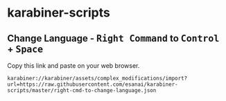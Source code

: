 # karabiner-scripts
## Change Language - <kbd>Right Command</kbd> to <kbd>Control</kbd> + <kbd>Space</kbd>
Copy this link and paste on your web browser.

```
karabiner://karabiner/assets/complex_modifications/import?url=https://raw.githubusercontent.com/esanai/karabiner-scripts/master/right-cmd-to-change-language.json
```
